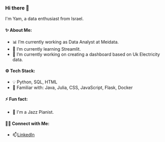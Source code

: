 ### Hi there 👋
I'm Yam, a data enthusiast from Israel.

#### ✨ About Me:

- 📊 I’m currently working as Data Analyst at Meidata.
- 🌱 I’m currently learning Streamlit.
- 🔭 I’m currently working on creating a dashboard based on Uk Electricity data.

#### ⚙️ Tech Stack:
- 💡 Python, SQL, HTML
- 🔎 Familiar with: Java, Julia, CSS, JavaScript, Flask, Docker

#### ⚡ Fun fact: 
- 🎹 I'm a Jazz Pianist.

#### 🙌🏻 Connect with Me:
- 📫[LinkedIn](https://www.linkedin.com/in/yam-timor/)

